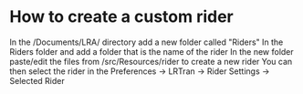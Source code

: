 # How to create a custom rider

In the /Documents/LRA/ directory add a new folder called "Riders"
In the Riders folder and add a folder that is the name of the rider
In the new folder paste/edit the files from /src/Resources/rider to create a new rider
You can then select the rider in the Preferences -> LRTran -> Rider Settings -> Selected Rider

